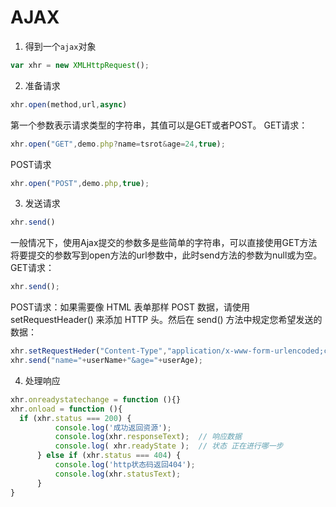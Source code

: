 # AJAX

1.  得到一个`ajax`对象

  ```javascript
  var xhr = new XMLHttpRequest();
  ```
2. 准备请求
  ```javascript
  xhr.open(method,url,async)
  ```
  第一个参数表示请求类型的字符串，其值可以是GET或者POST。 GET请求：
  ```javascript
  xhr.open("GET",demo.php?name=tsrot&age=24,true);
  ```
  POST请求
  ```javascript
  xhr.open("POST",demo.php,true);
  ```
3. 发送请求
  ```javascript
  xhr.send()
  ```
  一般情况下，使用Ajax提交的参数多是些简单的字符串，可以直接使用GET方法将要提交的参数写到open方法的url参数中，此时send方法的参数为null或为空。  
  GET请求：
  ```javascript
  xhr.send();
  ```
  POST请求：如果需要像 HTML 表单那样 POST 数据，请使用 setRequestHeader() 来添加 HTTP 头。然后在 send() 方法中规定您希望发送的数据：
  ```javascript
  xhr.setRequestHeder("Content-Type","application/x-www-form-urlencoded;charset=UTF-8");
  xhr.send("name="+userName+"&age="+userAge);
  ```
4. 处理响应
  ```javascript
  xhr.onreadystatechange = function (){}
  xhr.onload = function (){
    if (xhr.status === 200) {
			console.log('成功返回资源');
			console.log(xhr.responseText);	// 响应数据
			console.log( xhr.readyState );	// 状态 正在进行哪一步
		} else if (xhr.status === 404) {
			console.log('http状态码返回404');
			console.log(xhr.statusText);
		}
  }
  ```














